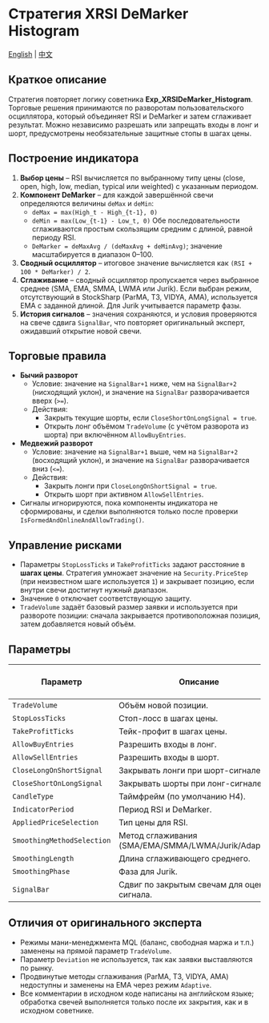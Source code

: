 # Стратегия XRSI DeMarker Histogram
[English](README.md) | [中文](README_cn.md)

## Краткое описание
Стратегия повторяет логику советника **Exp_XRSIDeMarker_Histogram**. Торговые решения принимаются по разворотам пользовательского осциллятора, который объединяет RSI и DeMarker и затем сглаживает результат. Можно независимо разрешать или запрещать входы в лонг и шорт, предусмотрены необязательные защитные стопы в шагах цены.

## Построение индикатора
1. **Выбор цены** – RSI вычисляется по выбранному типу цены (close, open, high, low, median, typical или weighted) с указанным периодом.
2. **Компонент DeMarker** – для каждой завершённой свечи определяются величины `deMax` и `deMin`:
   - `deMax = max(High_t - High_{t-1}, 0)`
   - `deMin = max(Low_{t-1} - Low_t, 0)`
   Обе последовательности сглаживаются простым скользящим средним с длиной, равной периоду RSI.
   - `DeMarker = deMaxAvg / (deMaxAvg + deMinAvg)`; значение масштабируется в диапазон 0–100.
3. **Сводный осциллятор** – итоговое значение вычисляется как `(RSI + 100 * DeMarker) / 2`.
4. **Сглаживание** – сводный осциллятор пропускается через выбранное среднее (SMA, EMA, SMMA, LWMA или Jurik). Если выбран режим, отсутствующий в StockSharp (ParMA, T3, VIDYA, AMA), используется EMA с заданной длиной. Для Jurik учитывается параметр фазы.
5. **История сигналов** – значения сохраняются, и условия проверяются на свече сдвига `SignalBar`, что повторяет оригинальный эксперт, ожидавший открытие новой свечи.

## Торговые правила
- **Бычий разворот**
  - Условие: значение на `SignalBar+1` ниже, чем на `SignalBar+2` (нисходящий уклон), и значение на `SignalBar` разворачивается вверх (`>=`).
  - Действия:
    - Закрыть текущие шорты, если `CloseShortOnLongSignal = true`.
    - Открыть лонг объёмом `TradeVolume` (с учётом разворота из шорта) при включённом `AllowBuyEntries`.
- **Медвежий разворот**
  - Условие: значение на `SignalBar+1` выше, чем на `SignalBar+2` (восходящий уклон), и значение на `SignalBar` разворачивается вниз (`<=`).
  - Действия:
    - Закрыть лонги при `CloseLongOnShortSignal = true`.
    - Открыть шорт при активном `AllowSellEntries`.
- Сигналы игнорируются, пока компоненты индикатора не сформированы, и сделки выполняются только после проверки `IsFormedAndOnlineAndAllowTrading()`.

## Управление рисками
- Параметры `StopLossTicks` и `TakeProfitTicks` задают расстояние в **шагах цены**. Стратегия умножает значение на `Security.PriceStep` (при неизвестном шаге используется `1`) и закрывает позицию, если внутри свечи достигнут нужный диапазон.
- Значение `0` отключает соответствующую защиту.
- `TradeVolume` задаёт базовый размер заявки и используется при развороте позиции: сначала закрывается противоположная позиция, затем добавляется новый объём.

## Параметры
| Параметр | Описание | Значение по умолчанию |
|----------|----------|------------------------|
| `TradeVolume` | Объём новой позиции. | `0.1` |
| `StopLossTicks` | Стоп-лосс в шагах цены. | `1000` |
| `TakeProfitTicks` | Тейк-профит в шагах цены. | `2000` |
| `AllowBuyEntries` | Разрешить входы в лонг. | `true` |
| `AllowSellEntries` | Разрешить входы в шорт. | `true` |
| `CloseLongOnShortSignal` | Закрывать лонги при шорт-сигнале. | `true` |
| `CloseShortOnLongSignal` | Закрывать шорты при лонг-сигнале. | `true` |
| `CandleType` | Таймфрейм (по умолчанию H4). | `H4` |
| `IndicatorPeriod` | Период RSI и DeMarker. | `14` |
| `AppliedPriceSelection` | Тип цены для RSI. | `Close` |
| `SmoothingMethodSelection` | Метод сглаживания (SMA/EMA/SMMA/LWMA/Jurik/Adaptive). | `Sma` |
| `SmoothingLength` | Длина сглаживающего среднего. | `5` |
| `SmoothingPhase` | Фаза для Jurik. | `15` |
| `SignalBar` | Сдвиг по закрытым свечам для оценки сигнала. | `1` |

## Отличия от оригинального эксперта
- Режимы мани-менеджмента MQL (баланс, свободная маржа и т.п.) заменены на прямой параметр `TradeVolume`.
- Параметр `Deviation` не используется, так как заявки выставляются по рынку.
- Продвинутые методы сглаживания (ParMA, T3, VIDYA, AMA) недоступны и заменены на EMA через режим `Adaptive`.
- Все комментарии в исходном коде написаны на английском языке; обработка свечей выполняется только после их закрытия, как и в исходном советнике.
